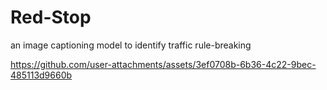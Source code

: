 # Red-Stop
an image captioning model to identify traffic rule-breaking


https://github.com/user-attachments/assets/3ef0708b-6b36-4c22-9bec-485113d9660b

